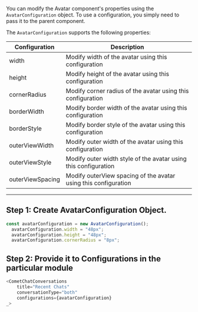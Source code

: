 
You can modify the Avatar component's properties using the `AvatarConfiguration` object. To use a configuration, you simply need to pass it to the parent component.

The `AvatarConfiguration` supports the following properties:


| Configuration | Description | 
| ---- | ---- | 
| width | Modify width of the avatar using this configuration | 
| height | Modify height of the avatar using this configuration | 
| cornerRadius | Modify corner radius of the avatar using this configuration | 
| borderWidth | Modify border width of the avatar using this configuration | 
| borderStyle | Modify border style of the avatar using this configuration | 
| outerViewWidth | Modify outer width of the avatar using this configuration | 
| outerViewStyle | Modify outer width style of the avatar using this configuration | 
| outerViewSpacing | Modify outerView spacing of the avatar using this configuration | 


---

## Step 1: Create AvatarConfiguration Object.


```javascript
const avatarConfiguration = new AvatarConfiguration();
  avatarConfiguration.width = "48px";
  avatarConfiguration.height = "48px";
  avatarConfiguration.cornerRadius = "8px";
```




## Step 2: Provide it to Configurations in the particular module


```javascript
<CometChatConversations 
    title="Recent Chats" 
    conversationType="both"
    configurations={avatarConfiguration}
_>
```




